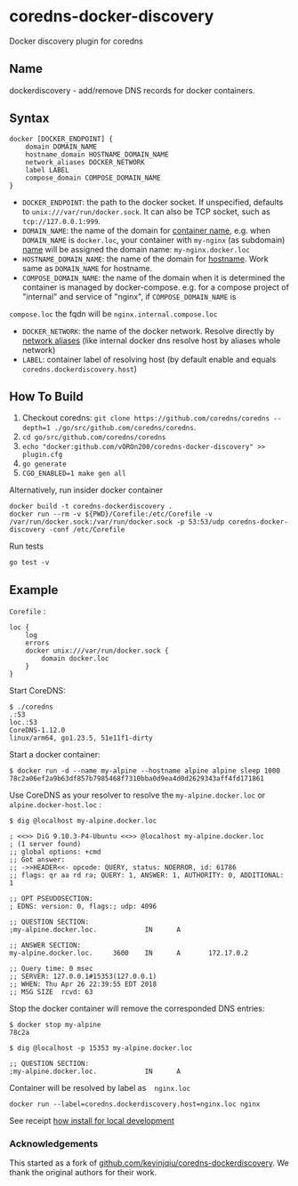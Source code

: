 coredns-docker-discovery
===================================

Docker discovery plugin for coredns

Name
----

dockerdiscovery - add/remove DNS records for docker containers.

Syntax
------

    docker [DOCKER_ENDPOINT] {
        domain DOMAIN_NAME
        hostname_domain HOSTNAME_DOMAIN_NAME
        network_aliases DOCKER_NETWORK
        label LABEL
        compose_domain COMPOSE_DOMAIN_NAME
    }

* `DOCKER_ENDPOINT`: the path to the docker socket. If unspecified, defaults to `unix:///var/run/docker.sock`. It can also be TCP socket, such as `tcp://127.0.0.1:999`.
* `DOMAIN_NAME`: the name of the domain for [container name](https://docs.docker.com/engine/reference/run/#name---name), e.g. when `DOMAIN_NAME` is `docker.loc`, your container with `my-nginx` (as subdomain) [name](https://docs.docker.com/engine/reference/run/#name---name) will be assigned the domain name: `my-nginx.docker.loc`
* `HOSTNAME_DOMAIN_NAME`: the name of the domain for [hostname](https://docs.docker.com/config/containers/container-networking/#ip-address-and-hostname). Work same as `DOMAIN_NAME` for hostname.
* `COMPOSE_DOMAIN_NAME`: the name of the domain when it is determined the
    container is managed by docker-compose.  e.g. for a compose project of
    "internal" and service of "nginx", if `COMPOSE_DOMAIN_NAME` is

`compose.loc` the fqdn will be `nginx.internal.compose.loc`

* `DOCKER_NETWORK`: the name of the docker network. Resolve directly by [network aliases](https://docs.docker.com/v17.09/engine/userguide/networking/configure-dns) (like internal docker dns resolve host by aliases whole network)
* `LABEL`: container label of resolving host (by default enable and equals ```coredns.dockerdiscovery.host```)

How To Build
------------

1. Checkout coredns:  `git clone https://github.com/coredns/coredns --depth=1 ./go/src/github.com/coredns/coredns`.
2. `cd go/src/github.com/coredns/coredns`
3. `echo "docker:github.com/vOROn200/coredns-docker-discovery" >> plugin.cfg`
4. `go generate`
5. `CGO_ENABLED=1 make gen all`

Alternatively, run insider docker container

    docker build -t coredns-dockerdiscovery .
    docker run --rm -v ${PWD}/Corefile:/etc/Corefile -v /var/run/docker.sock:/var/run/docker.sock -p 53:53/udp coredns-docker-discovery -conf /etc/Corefile

Run tests

    go test -v

Example
-------

`Corefile` :

    loc {
        log
        errors
        docker unix:///var/run/docker.sock {
            domain docker.loc
        }
    }

Start CoreDNS:

    $ ./coredns
    .:53
    loc.:53
    CoreDNS-1.12.0
    linux/arm64, go1.23.5, 51e11f1-dirty

Start a docker container:

    $ docker run -d --name my-alpine --hostname alpine alpine sleep 1000
    78c2a06ef2a9b63df857b7985468f7310bba0d9ea4d0d2629343aff4fd171861

Use CoreDNS as your resolver to resolve the `my-alpine.docker.loc` or `alpine.docker-host.loc` :

    $ dig @localhost my-alpine.docker.loc

    ; <<>> DiG 9.10.3-P4-Ubuntu <<>> @localhost my-alpine.docker.loc
    ; (1 server found)
    ;; global options: +cmd
    ;; Got answer:
    ;; ->>HEADER<<- opcode: QUERY, status: NOERROR, id: 61786
    ;; flags: qr aa rd ra; QUERY: 1, ANSWER: 1, AUTHORITY: 0, ADDITIONAL: 1

    ;; OPT PSEUDOSECTION:
    ; EDNS: version: 0, flags:; udp: 4096

    ;; QUESTION SECTION:
    ;my-alpine.docker.loc.            IN      A

    ;; ANSWER SECTION:
    my-alpine.docker.loc.     3600    IN      A       172.17.0.2

    ;; Query time: 0 msec
    ;; SERVER: 127.0.0.1#15353(127.0.0.1)
    ;; WHEN: Thu Apr 26 22:39:55 EDT 2018
    ;; MSG SIZE  rcvd: 63

Stop the docker container will remove the corresponded DNS entries:

    $ docker stop my-alpine
    78c2a

    $ dig @localhost -p 15353 my-alpine.docker.loc

    ;; QUESTION SECTION:
    ;my-alpine.docker.loc.            IN      A

Container will be resolved by label as ` `  ` nginx.loc `  ` `

    docker run --label=coredns.dockerdiscovery.host=nginx.loc nginx

 See receipt [how install for local development](setup.md)

### Acknowledgements

This started as a fork of [github.com/kevinjqiu/coredns-dockerdiscovery](https://github.com/kevinjqiu/coredns-dockerdiscovery.git).
We thank the original authors for their work.
